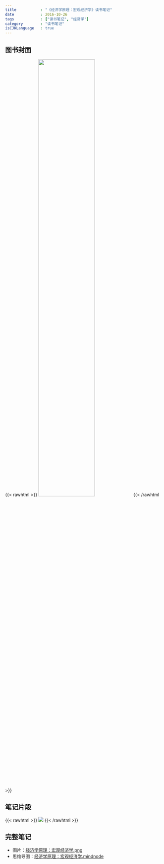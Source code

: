 ```yaml
---
title           : "《经济学原理：宏观经济学》读书笔记"
date            : 2016-10-26
tags            : ["读书笔记", "经济学"]
category        : "读书笔记"
isCJKLanguage   : true
---
```


## 图书封面

{{< rawhtml >}}
<img src="/images/2016-10-26/经济学原理：宏观经济学-Cover.jpg" width="60%"/>
{{< /rawhtml >}}

## 笔记片段

{{< rawhtml >}}
<img src="/images/2016-10-26/经济学原理：宏观经济学.jpg"/>
{{< /rawhtml >}}

## 完整笔记

* 图片：[经济学原理：宏观经济学.png](/attachments/2016-10-26/%e7%bb%8f%e6%b5%8e%e5%ad%a6%e5%8e%9f%e7%90%86%ef%bc%9a%e5%ae%8f%e8%a7%82%e7%bb%8f%e6%b5%8e%e5%ad%a6.png.zip)
* 思维导图：[经济学原理：宏观经济学.mindnode](/attachments/2016-10-26/%e7%bb%8f%e6%b5%8e%e5%ad%a6%e5%8e%9f%e7%90%86%ef%bc%9a%e5%ae%8f%e8%a7%82%e7%bb%8f%e6%b5%8e%e5%ad%a6.mindnode.zip)

